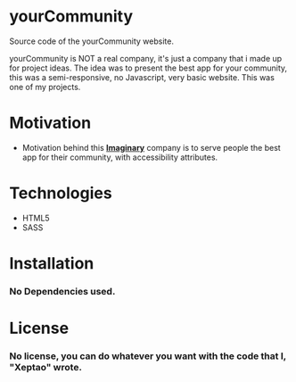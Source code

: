 # yourCommunity
Source code of the yourCommunity website.

yourCommunity is NOT a real company, it's just a company that i made up for project ideas.
The idea was to present the best app for your community, this was a semi-responsive, no Javascript, very basic website.
This was one of my projects.

# Motivation
- Motivation behind this **[Imaginary](https://en.wikipedia.org/wiki/Imaginary_(sociology))** company is to serve people the best app for their community, with accessibility attributes.  

# Technologies
- HTML5
- SASS

# Installation
### No Dependencies used.

# License
### No license, you can do whatever you want with the code that I, "Xeptao" wrote.
